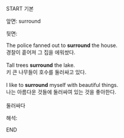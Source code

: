 START
기본

앞면:
surround


뒷면:
<div>The police fanned out to <strong>surround</strong> the house. </div><div>경찰이 흩어져 그 집을 에워쌌다.</div><div><br></div><div>Tall trees <b>surround</b> the lake. </div><div>키 큰 나무들이 호수를 둘러싸고 있다.</div><div><br></div><div><div>I like to <strong>surround</strong> myself with beautiful things. </div><div><div>나는 아름다운 것들에 둘러싸여 있는 것을 좋아한다.</div></div></div><div><br></div><div>둘러싸다</div>


해석:

END